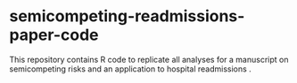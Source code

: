 # semicompeting-readmissions-paper-code
This repository contains R code to replicate all analyses for a manuscript on semicompeting risks and an application to hospital readmissions .
